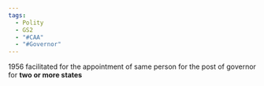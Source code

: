 ```yaml
---
tags:
  - Polity
  - GS2
  - "#CAA"
  - "#Governor"
---
```

1956
facilitated for the appointment of same person for the post of governor for **two or more states**
